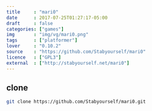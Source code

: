 ```yaml
---
title     : "mari0"
date      : 2017-07-25T01:27:17-05:00
draft     : false
categories: ["games"]
img       : "img/vg/mari0.png"
tags      : ["platformer"]
lover     : "0.10.2"
source    : "https://github.com/Stabyourself/mari0"
licence   : ["GPL3"]
external  : ["http://stabyourself.net/mari0"]
---
```


## clone

``` sh
git clone https://github.com/Stabyourself/mari0.git
```
